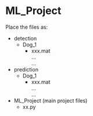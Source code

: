 # ML_Project

Place the files as:

+ detection  
	+ Dog_1  
		+ xxx.mat  
		...  
	...  
+ prediction  
	+ Dog_1  
		+ xxx.mat  
		...  
	...  
+ ML_Project (main project files)  
	+ xx.py  
